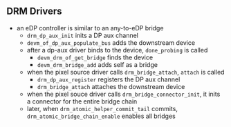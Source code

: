 ## DRM Drivers

- an eDP controller is similar to an any-to-eDP bridge
  - `drm_dp_aux_init` inits a DP aux channel
  - `devm_of_dp_aux_populate_bus` adds the downstream device
  - after a dp-aux driver binds to the device, `done_probing` is called
    - `devm_drm_of_get_bridge` finds the device
    - `devm_drm_bridge_add` adds self as a bridge
  - when the pixel source driver calls `drm_bridge_attach`, `attach` is called
    - `drm_dp_aux_register` registers the DP aux channel
    - `drm_bridge_attach` attaches the downstream device 
  - when the pixel souce driver calls `drm_bridge_connector_init`, it inits a
    connector for the entire bridge chain
  - later, when `drm_atomic_helper_commit_tail` commits,
    `drm_atomic_bridge_chain_enable` enables all bridges
